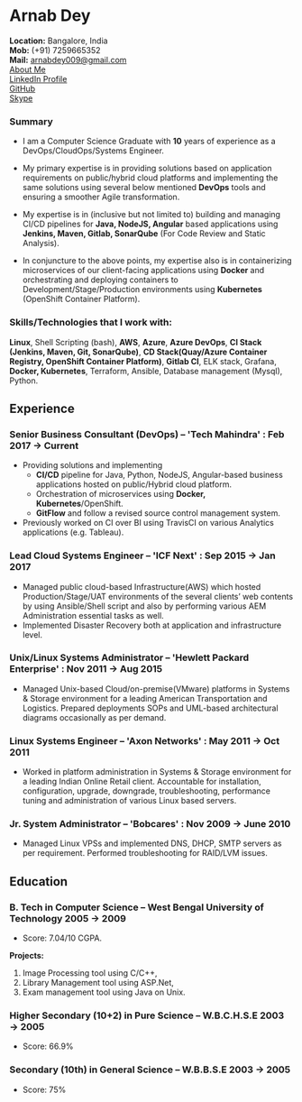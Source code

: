 # Arnab Dey

**Location:** Bangalore, India  
**Mob:** (+91) 7259665352\
**Mail:** arnabdey009@gmail.com  
<a href="https://about.me/arnabdey" target="_blank"> About Me</a>  
<a href="https://www.linkedin.com/in/arnabdey73/" target="_blank"> LinkedIn Profile</a>  
<a href="hhttps://github.com/arnabdey73" target="_blank"> GitHub</a>  
<a href="https://join.skype.com/invite/DY98mJotGRxj" >Skype</a>

### Summary

* I am a Computer Science Graduate with **10** years of experience as a DevOps/CloudOps/Systems Engineer.

* My primary expertise is in providing solutions based on application requirements on public/hybrid cloud platforms and implementing the same solutions using several below mentioned **DevOps** tools and ensuring a smoother Agile transformation.  

* My expertise is in (inclusive but not limited to) building and managing CI/CD pipelines for **Java, NodeJS, Angular** based applications using **Jenkins, Maven, Gitlab, SonarQube** (For Code Review and Static Analysis).

* In conjuncture to the above points, my expertise also is in containerizing microservices of our client-facing applications using **Docker** and  orchestrating and deploying containers to Development/Stage/Production environments using **Kubernetes** (OpenShift Container Platform).


### Skills/Technologies that I work with:

**Linux**, Shell Scripting (bash), **AWS**, **Azure**, **Azure DevOps**, **CI Stack (Jenkins, Maven, Git, SonarQube)**, **CD Stack(Quay/Azure Container Registry, OpenShift Container Platform)**, **Gitlab CI**, ELK stack, Grafana, **Docker, Kubernetes**, Terraform, Ansible, Database management (Mysql), Python.  

## Experience

### Senior Business Consultant (DevOps) – 'Tech Mahindra' : Feb 2017 → Current

* Providing solutions and implementing 
  * **CI/CD** pipeline for Java, Python, NodeJS, Angular-based business applications hosted on public/Hybrid cloud platform.
  * Orchestration of microservices using **Docker, Kubernetes**/OpenShift.
  * **GitFlow** and follow a revised source control management system.
* Previously worked on CI over BI using TravisCI on various Analytics applications (e.g. Tableau).

### Lead Cloud Systems Engineer – 'ICF Next' : Sep 2015 → Jan 2017

* Managed public cloud-based Infrastructure(AWS) which hosted Production/Stage/UAT environments of the several clients’ web contents by using Ansible/Shell script and also by performing various AEM Administration essential tasks as well.
* Implemented Disaster Recovery both at application and infrastructure level.

### Unix/Linux Systems Administrator – 'Hewlett Packard Enterprise' : Nov 2011 → Aug 2015

* Managed Unix-based Cloud/on-premise(VMware) platforms in Systems & Storage environment for a leading American Transportation and Logistics. Prepared deployments SOPs and UML-based architectural diagrams occasionally as per demand.

### Linux Systems Engineer – 'Axon Networks' : May 2011 → Oct 2011

* Worked in platform administration in Systems & Storage environment for a leading Indian Online Retail client. Accountable for installation, configuration, upgrade, downgrade, troubleshooting, performance tuning and administration of various Linux based servers.

### Jr. System Administrator – 'Bobcares' : Nov 2009 → June 2010

* Managed Linux VPSs and implemented DNS, DHCP, SMTP servers as per requirement. Performed troubleshooting for RAID/LVM issues.

## Education

### B. Tech in Computer Science – West Bengal University of Technology 2005 → 2009

* Score: 7.04/10 CGPA.  

**Projects:**  

1. Image Processing tool using C/C++,
2. Library Management tool using ASP.Net,
3. Exam management tool using Java on Unix.

### Higher Secondary (10+2) in Pure Science – W.B.C.H.S.E 2003 → 2005

* Score: 66.9%

### Secondary (10th) in General Science – W.B.B.S.E 2003 → 2005

* Score: 75%
